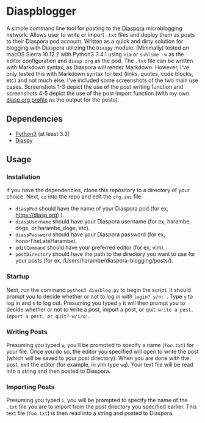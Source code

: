 # Diaspblogger

A simple command line tool for posting to the [Diaspora](https://diasporafoundation.org) microblogging network. Allows user to write or import `.txt` files and deploy them as posts to their Diaspora pod account. Written as a quick and dirty solution for blogging with Diaspora utilizing the `Diaspy` module. (Minimally) tested on macOS Sierra 10.12.2 with Python3 3.4.1 using `vim` or `sublime -w` as the editor configuration and `diasp.org` as the pod. The `.txt` file can be written with Markdown syntax, as Diaspora will render Markdown. However, I've only tested this with Markdown syntax for text (links, quotes, code blocks, etc) and not much else. I've included some screenshots of the two main use cases. Screenshots 1-3 depict the use of the post writing function and screenshots 4-5 depict the use of the post import function (with my own [diasp.org profile](https://diasp.org/people/b25257307d7101342fee782bcb452bd5) as the output for the posts). 

## Dependencies

* [Python3](https://docs.python.org/3/) (at least 3.3) 
* [Diaspy](https://github.com/marekjm/diaspy) 

## Usage 

### Installation 

if you have the dependencies, clone this repository to a directory of your choice. Next, `cd` into the repo and edit the `cfg.ini` file. 

* `diaspPod` should have the name of your Diaspora pod (for ex, https://diasp.org) ). 
* `diaspUsername` should have your Diaspora username (for ex, harambe, doge, or harambe_doge, etc). 
* `diaspPassword` should have your Diaspora password (for ex, honorTheLateHarambe). 
* `editCommand` should have your preferred editor (for ex, vim). 
* `postDirectory` should have the path to the directory you want to use for your posts (for ex, /Users/harambe/diaspora-blogging/posts/). 

### Startup

Next, run the command `python3 diasblog.py` to begin the script. It should prompt you to decide whether or not to log in with `login? y/n: `. Type `y` to log in and `n` to log out. Presuming you typed `y` it will then prompt you to decide whether or not to write a post, import a post, or quit: `write a post, import a post, or quit? w/i/q:`. 

### Writing Posts

Presuming you typed `w`, you'll be prompted to specify a name (`foo.txt`) for your file. Once you do so, the editor you specified will open to write the post (which will be saved to your post directory). When you are done with the post, exit the editor (for example, in vim type `wq`). Your text file will be read into a string and then posted to Diaspora. 

### Importing Posts 

Presuming you typed `i`, you will be prompted to specify the name of the `.txt` file you are to import from the post directory you specified earlier. This text file (`foo.txt`) is then read into a string and posted to Diaspora. 
